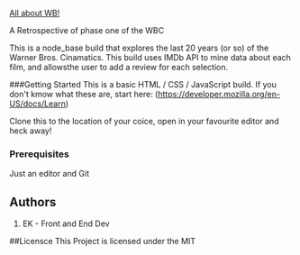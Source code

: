 [All about WB!](wb.png "WB")

A Retrospective of phase one of the WBC

This is a node_base build that explores the last 20 years (or so) of the Warner Bros. Cinamatics. This build uses IMDb API to mine data about each film, and allowsthe user to add a review for each selection.

###Getting Started
This is a basic HTML / CSS / JavaScript build. If you don't kmow what these are, start here: (https://developer.mozilla.org/en-US/docs/Learn)

Clone this to the location of your coice, open in your favourite editor and heck away!

### Prerequisites
Just an editor and Git 
## Authors
1. EK - Front and End Dev

##Licensce
This Project is licensed under the MIT

